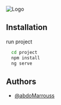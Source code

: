 
![Logo](https://upload.wikimedia.org/wikipedia/commons/thumb/c/cf/Angular_full_color_logo.svg/2048px-Angular_full_color_logo.svg.png)


## Installation

run project

```bash
  cd project
  npm install 
  ng serve
```
    
## Authors

- [@abdoMarrouss](https://github.com/abdoMarrouss)

